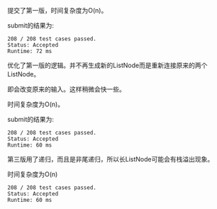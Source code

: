 提交了第一版，时间复杂度为O(n)。

submit的结果为:
```
208 / 208 test cases passed.
Status: Accepted
Runtime: 72 ms
```

优化了第一版的逻辑。并不再生成新的ListNode而是重新连接原来的两个ListNode。

即会改变原来的输入。这样稍微会快一些。

时间复杂度为O(n)。

submit的结果为:
```
208 / 208 test cases passed.
Status: Accepted
Runtime: 60 ms
```

第三版用了递归，而且是非尾递归，所以长ListNode可能会有栈溢出现象。

时间复杂度为O(n)

```
208 / 208 test cases passed.
Status: Accepted
Runtime: 60 ms
```
